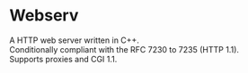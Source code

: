 # Webserv

A HTTP web server written in C++. <br>
Conditionally compliant with the RFC 7230 to 7235 (HTTP 1.1). <br>
Supports proxies and CGI 1.1.
